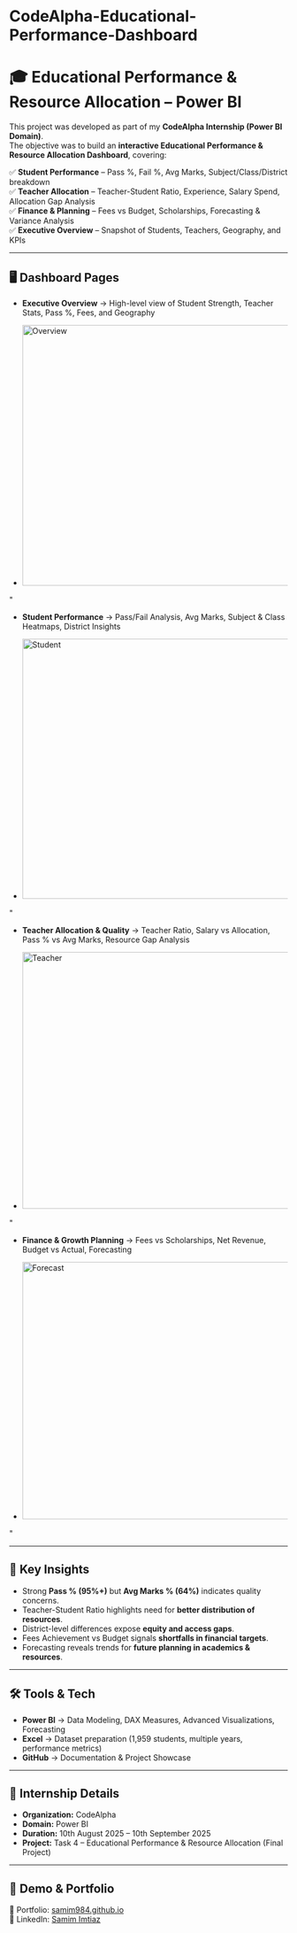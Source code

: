 # CodeAlpha-Educational-Performance-Dashboard  

# 🎓 Educational Performance & Resource Allocation – Power BI  

This project was developed as part of my **CodeAlpha Internship (Power BI Domain)**.  
The objective was to build an **interactive Educational Performance & Resource Allocation Dashboard**, covering:  

✅ **Student Performance** – Pass %, Fail %, Avg Marks, Subject/Class/District breakdown  
✅ **Teacher Allocation** – Teacher-Student Ratio, Experience, Salary Spend, Allocation Gap Analysis  
✅ **Finance & Planning** – Fees vs Budget, Scholarships, Forecasting & Variance Analysis  
✅ **Executive Overview** – Snapshot of Students, Teachers, Geography, and KPIs  

---

## 🖥️ Dashboard Pages  

- **Executive Overview** → High-level view of Student Strength, Teacher Stats, Pass %, Fees, and Geography  

- <img width="915" height="471" alt="Overview" src="https://github.com/user-attachments/assets/be049b03-3eb1-4785-922e-4045767f82b6" />
" 

- **Student Performance** → Pass/Fail Analysis, Avg Marks, Subject & Class Heatmaps, District Insights  

- <img width="913" height="470" alt="Student" src="https://github.com/user-attachments/assets/3f819163-8f1d-449b-8ab1-1f678fc09a38" />
" 

- **Teacher Allocation & Quality** → Teacher Ratio, Salary vs Allocation, Pass % vs Avg Marks, Resource Gap Analysis  

- <img width="912" height="464" alt="Teacher" src="https://github.com/user-attachments/assets/b02cfd18-6844-40c8-86fb-ec1944e2b7ea" />
"  

- **Finance & Growth Planning** → Fees vs Scholarships, Net Revenue, Budget vs Actual, Forecasting  

- <img width="907" height="465" alt="Forecast" src="https://github.com/user-attachments/assets/d88b7851-e60b-4cc0-9b2b-23dee760d1c9" />
" 

---

## 🎯 Key Insights  

- Strong **Pass % (95%+)** but **Avg Marks % (64%)** indicates quality concerns.  
- Teacher-Student Ratio highlights need for **better distribution of resources**.  
- District-level differences expose **equity and access gaps**.  
- Fees Achievement vs Budget signals **shortfalls in financial targets**.  
- Forecasting reveals trends for **future planning in academics & resources**.  

---

## 🛠️ Tools & Tech  

- **Power BI** → Data Modeling, DAX Measures, Advanced Visualizations, Forecasting  
- **Excel** → Dataset preparation (1,959 students, multiple years, performance metrics)  
- **GitHub** → Documentation & Project Showcase  

---

## 📌 Internship Details  

- **Organization:** CodeAlpha  
- **Domain:** Power BI  
- **Duration:** 10th August 2025 – 10th September 2025  
- **Project:** Task 4 – Educational Performance & Resource Allocation (Final Project)  

---

## 🚀 Demo & Portfolio  

🔗 Portfolio: [samim984.github.io](https://samim984.github.io)  
🔗 LinkedIn: [Samim Imtiaz](https://www.linkedin.com/in/samim-imtiaz)  
